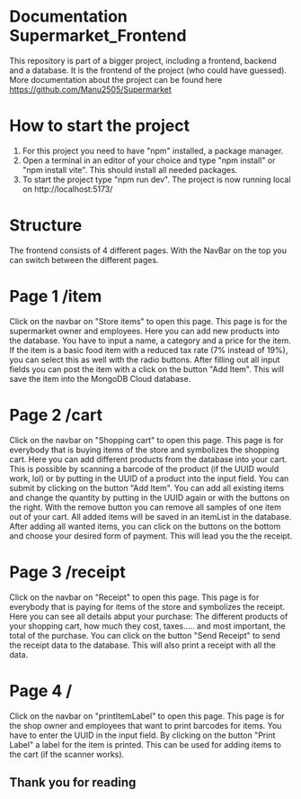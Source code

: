 # Documentation Supermarket_Frontend

This repository is part of a bigger project, including a frontend, backend and a database. It is the frontend of the project (who could have guessed). More documentation about the project can be found here https://github.com/Manu2505/Supermarket

# How to start the project
1. For this project you need to have "npm" installed, a package manager.
2. Open a terminal in an editor of your choice and type "npm install" or "npm install vite". This should install all needed packages.
3. To start the project type "npm run dev". The project is now running local on http://localhost:5173/

# Structure
The frontend consists of 4 different pages.
With the NavBar on the top you can switch between the different pages.

# Page 1 /item
Click on the navbar on "Store items" to open this page. This page is for the supermarket owner and employees. Here you can add new products into the database. You have to input a name, a category and a price for the item. If the item is a basic food item with a reduced tax rate (7% instead of 19%), you can select this as well with the radio buttons. After filling out all input fields you can post the item with a click on the button "Add Item". This will save the item into the MongoDB Cloud database. 

# Page 2 /cart
Click on the navbar on "Shopping cart" to open this page. This page is for everybody that is buying items of the store and symbolizes the shopping cart. Here you can add different products from the database into your cart. This is possible by scanning a barcode of the product (if the UUID would work, lol) or by putting in the UUID of a product into the input field. You can submit by clicking on the button "Add Item".
You can add all existing items and change the quantity by putting in the UUID again or with the buttons on the right. With the remove button you can remove all samples of one item out of your cart. All added items will be saved in an itemList in the database. After adding all wanted items, you can click on the buttons on the bottom and choose your desired form of payment. This will lead you the the receipt.

# Page 3 /receipt
Click on the navbar on "Receipt" to open this page. This page is for everybody that is paying for  items of the store and symbolizes the receipt. Here you can see all details abput your purchase: The different products of your shopping cart, how much they cost, taxes..... and most important, the total of the purchase. 
You can click on the button "Send Receipt" to send the receipt data to the database. This will also print a receipt with all the data.

# Page 4 /
Click on the navbar on "printItemLabel" to open this page. This page is for the shop owner and employees that want to print barcodes for items. You have to enter the UUID in the input field. By clicking on the button "Print Label" a label for the item is printed. This can be used for adding items to the cart (if the scanner works).


## Thank you for reading

